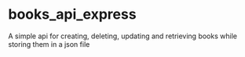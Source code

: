 # books_api_express
A simple api for creating, deleting, updating and retrieving books while storing them in a json file
